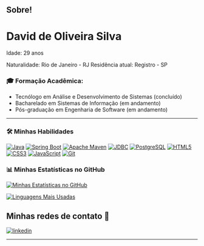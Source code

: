 ## Sobre!

<h1>David de Oliveira Silva</h1>

Idade: 29 anos

Naturalidade: Rio de Janeiro - RJ
Residência atual: Registro - SP

### 🎓 Formação Acadêmica:
<ul>
  <li>Tecnólogo em Análise e Desenvolvimento de Sistemas (concluído)</li>
  <li>Bacharelado em Sistemas de Informação (em andamento)</li>
  <li>Pós-graduação em Engenharia de Software (em andamento)</li>
</ul>

---

### 🛠️ Minhas Habilidades

[![Java](https://img.shields.io/badge/Java-007396?style=for-the-badge&logo=java&logoColor=white)](https://www.java.com/)
[![Spring Boot](https://img.shields.io/badge/Spring_Boot-6DB33F?style=for-the-badge&logo=spring-boot&logoColor=white)](https://spring.io/projects/spring-boot)
[![Apache Maven](https://img.shields.io/badge/Apache_Maven-C71A36?style=for-the-badge&logo=apache-maven&logoColor=white)](https://maven.apache.org/)
[![JDBC](https://img.shields.io/badge/JDBC-007396?style=for-the-badge&logo=java&logoColor=white)](https://docs.oracle.com/javase/8/docs/technotes/guides/jdbc/) [![PostgreSQL](https://img.shields.io/badge/PostgreSQL-316192?style=for-the-badge&logo=postgresql&logoColor=white)](https://www.postgresql.org/)
[![HTML5](https://img.shields.io/badge/HTML5-E34F26?style=for-the-badge&logo=html5&logoColor=white)](https://developer.mozilla.org/pt-BR/docs/Web/HTML)
[![CSS3](https://img.shields.io/badge/CSS3-1572B6?style=for-the-badge&logo=css3&logoColor=white)](https://developer.mozilla.org/pt-BR/docs/Web/CSS)
[![JavaScript](https://img.shields.io/badge/JavaScript-F7DF1E?style=for-the-badge&logo=javascript&logoColor=black)](https://developer.mozilla.org/pt-BR/docs/Web/JavaScript)
[![Git](https://img.shields.io/badge/Git-F05032?style=for-the-badge&logo=git&logoColor=white)](https://git-scm.com/)

### 📊 Minhas Estatísticas no GitHub

[![Minhas Estatísticas no GitHub](https://github-readme-stats.vercel.app/api?username=davidOliveira1995&show_icons=true&theme=dark)](https://github.com/anuraghazra/github-readme-stats)

[![Linguagens Mais Usadas](https://github-readme-stats.vercel.app/api/top-langs/?username=davidOliveira1995&layout=compact&theme=dark)](https://github.com/anuraghazra/github-readme-stats)

## Minhas redes de contato 🔗

[![linkedin](https://img.shields.io/badge/linkedin-0A66C2?style=for-the-badge&logo=linkedin&logoColor=white)](https://www.linkedin.com/in/david-oliveiraos/)

---


